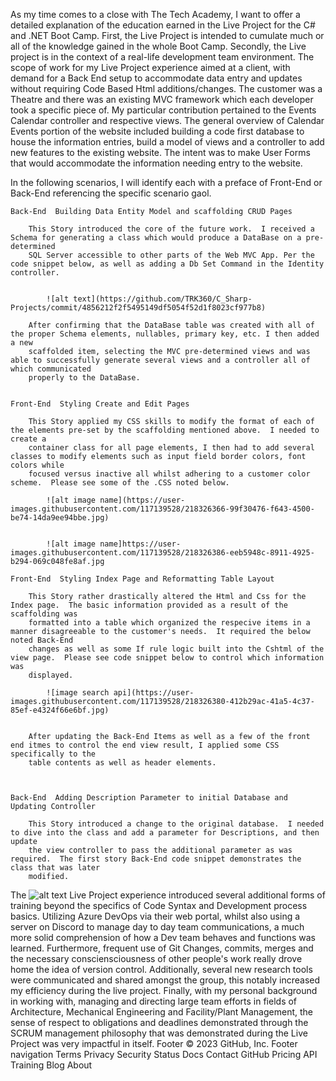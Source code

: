 As my time comes to a close with The Tech Academy, I want to offer a detailed explanation of the education earned in the Live Project for the C# and .NET Boot 
Camp.  First, the Live Project is intended to cumulate much or all of the knowledge gained in the whole Boot Camp.  Secondly, the Live project is in the context 
of a real-life development team environment.  The scope of work for my Live Project experience aimed at a client, with demand for a Back End setup to accommodate 
data entry and updates without requiring Code Based Html additions/changes.  The customer was a Theatre and there was an existing MVC framework which each developer
took a specific piece of.  My particular contribution pertained to the Events Calendar controller and respective views.  The general overview of Calendar Events 
portion of the website included building a code first database to house the information entries, build a model of views and a controller to add new features to the 
existing website.  The intent was to make User Forms that would accommodate the information needing entry to the website.

In the following scenarios, I will identify each with a preface of Front-End or Back-End referencing the specific scenario gaol.

	Back-End  Building Data Entity Model and scaffolding CRUD Pages

		This Story introduced the core of the future work.  I received a Schema for generating a class which would produce a DataBase on a pre-determined 
		SQL Server accessible to other parts of the Web MVC App. Per the code snippet below, as well as adding a Db Set Command in the Identity controller. 
 

			![alt text](https://github.com/TRK360/C_Sharp-Projects/commit/4856212f2f5495149df5054f52d1f8023cf977b8)

		After confirming that the DataBase table was created with all of the proper Schema elements, nullables, primary key, etc. I then added a new 
		scaffolded item, selecting the MVC pre-determined views and was able to successfully generate several views and a controller all of which communicated 
		properly to the DataBase.


	Front-End  Styling Create and Edit Pages

		This Story applied my CSS skills to modify the format of each of the elements pre-set by the scaffolding mentioned above.  I needed to create a 
		container class for all page elements, I then had to add several classes to modify elements such as input field border colors, font colors while 
		focused versus inactive all whilst adhering to a customer color scheme.  Please see some of the .CSS noted below.
		
			![alt image name](https://user-images.githubusercontent.com/117139528/218326366-99f30476-f643-4500-be74-14da9ee94bbe.jpg)
	
			
			![alt image name]https://user-images.githubusercontent.com/117139528/218326386-eeb5948c-8911-4925-b294-069c048fe8af.jpg

	Front-End  Styling Index Page and Reformatting Table Layout

		This Story rather drastically altered the Html and Css for the Index page.  The basic information provided as a result of the scaffolding was 
		formatted into a table which organized the respecive items in a manner disagreeable to the customer's needs.  It required the below noted Back-End 
		changes as well as some If rule logic built into the Cshtml of the view page.  Please see code snippet below to control which information was 
		displayed.

			![image search api](https://user-images.githubusercontent.com/117139528/218326380-412b29ac-41a5-4c37-85ef-e4324f66e6bf.jpg)

		
		After updating the Back-End Items as well as a few of the front end itmes to control the end view result, I applied some CSS specifically to the 
		table contents as well as header elements.



	Back-End  Adding Description Parameter to initial Database and Updating Controller

		This Story introduced a change to the original database.  I needed to dive into the class and add a parameter for Descriptions, and then update 
		the view controller to pass the additional parameter as was required.  The first story Back-End code snippet demonstrates the class that was later
		modified.
			
The 
![alt text](https://github.com/TRK360/C_Sharp-Projects/commit/4856212f2f5495149df5054f52d1f8023cf977b8.jpg)[](https://github.com/TRK360/C_Sharp-Projects/commit/4856212f2f5495149df5054f52d1f8023cf977b8.jpg)
Live Project experience introduced several additional forms of training beyond the specifics of Code Syntax and Development process basics.  Utilizing Azure 
DevOps via their web portal, whilst also using a server on Discord to manage day to day team communications, a much more solid comprehension of how a Dev team 
behaves and functions was learned.  Furthermore, frequent use of Git Changes, commits, merges and the necessary consciensciousness of other people's work really 
drove home the idea of version control.  Additionally, several new research tools were communicated and shared amongst the group, this notably increased my 
efficiency during the live project.  Finally, with my personal background in working with, managing and directing large team efforts in fields of Architecture, 
Mechanical Engineering and Facility/Plant Management, the sense of respect to obligations and deadlines demonstrated through the SCRUM management philosophy that 
was demonstrated during the Live Project was very impactful in itself. 
Footer
© 2023 GitHub, Inc.
Footer navigation
Terms
Privacy
Security
Status
Docs
Contact GitHub
Pricing
API
Training
Blog
About
